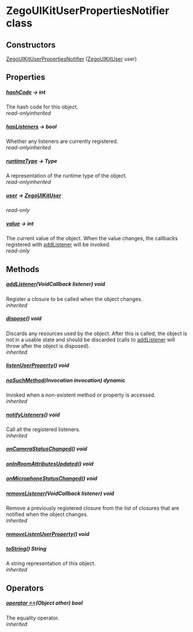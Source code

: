


# ZegoUIKitUserPropertiesNotifier class













## Constructors

[ZegoUIKitUserPropertiesNotifier](../zego_uikit_prebuilt_live_audio_room/ZegoUIKitUserPropertiesNotifier/ZegoUIKitUserPropertiesNotifier.md) ([ZegoUIKitUser](../zego_uikit_prebuilt_live_audio_room/ZegoUIKitUser-class.md) user)

   


## Properties

##### [hashCode](../zego_uikit_prebuilt_live_audio_room/ZegoUIKitUserPropertiesNotifier/hashCode.md) &#8594; int



The hash code for this object.  
_<span class="feature">read-only</span><span class="feature">inherited</span>_



##### [hasListeners](../zego_uikit_prebuilt_live_audio_room/ZegoUIKitUserPropertiesNotifier/hasListeners.md) &#8594; bool



Whether any listeners are currently registered.  
_<span class="feature">read-only</span><span class="feature">inherited</span>_



##### [runtimeType](../zego_uikit_prebuilt_live_audio_room/ZegoUIKitUserPropertiesNotifier/runtimeType.md) &#8594; Type



A representation of the runtime type of the object.  
_<span class="feature">read-only</span><span class="feature">inherited</span>_



##### [user](../zego_uikit_prebuilt_live_audio_room/ZegoUIKitUserPropertiesNotifier/user.md) &#8594; [ZegoUIKitUser](../zego_uikit_prebuilt_live_audio_room/ZegoUIKitUser-class.md)



  
_<span class="feature">read-only</span>_



##### [value](../zego_uikit_prebuilt_live_audio_room/ZegoUIKitUserPropertiesNotifier/value.md) &#8594; int



The current value of the object. When the value changes, the callbacks
registered with <a href="../zego_uikit_prebuilt_live_audio_room/ZegoUIKitUserPropertiesNotifier/addListener.md">addListener</a> will be invoked.  
_<span class="feature">read-only</span>_





## Methods

##### [addListener](../zego_uikit_prebuilt_live_audio_room/ZegoUIKitUserPropertiesNotifier/addListener.md)(VoidCallback listener) void



Register a closure to be called when the object changes.  
_<span class="feature">inherited</span>_



##### [dispose](../zego_uikit_prebuilt_live_audio_room/ZegoUIKitUserPropertiesNotifier/dispose.md)() void



Discards any resources used by the object. After this is called, the
object is not in a usable state and should be discarded (calls to
<a href="../zego_uikit_prebuilt_live_audio_room/ZegoUIKitUserPropertiesNotifier/addListener.md">addListener</a> will throw after the object is disposed).  
_<span class="feature">inherited</span>_



##### [listenUserProperty](../zego_uikit_prebuilt_live_audio_room/ZegoUIKitUserPropertiesNotifier/listenUserProperty.md)() void



  




##### [noSuchMethod](../zego_uikit_prebuilt_live_audio_room/ZegoUIKitUserPropertiesNotifier/noSuchMethod.md)(Invocation invocation) dynamic



Invoked when a non-existent method or property is accessed.  
_<span class="feature">inherited</span>_



##### [notifyListeners](../zego_uikit_prebuilt_live_audio_room/ZegoUIKitUserPropertiesNotifier/notifyListeners.md)() void



Call all the registered listeners.  
_<span class="feature">inherited</span>_



##### [onCameraStatusChanged](../zego_uikit_prebuilt_live_audio_room/ZegoUIKitUserPropertiesNotifier/onCameraStatusChanged.md)() void



  




##### [onInRoomAttributesUpdated](../zego_uikit_prebuilt_live_audio_room/ZegoUIKitUserPropertiesNotifier/onInRoomAttributesUpdated.md)() void



  




##### [onMicrophoneStatusChanged](../zego_uikit_prebuilt_live_audio_room/ZegoUIKitUserPropertiesNotifier/onMicrophoneStatusChanged.md)() void



  




##### [removeListener](../zego_uikit_prebuilt_live_audio_room/ZegoUIKitUserPropertiesNotifier/removeListener.md)(VoidCallback listener) void



Remove a previously registered closure from the list of closures that are
notified when the object changes.  
_<span class="feature">inherited</span>_



##### [removeListenUserProperty](../zego_uikit_prebuilt_live_audio_room/ZegoUIKitUserPropertiesNotifier/removeListenUserProperty.md)() void



  




##### [toString](../zego_uikit_prebuilt_live_audio_room/ZegoUIKitUserPropertiesNotifier/toString.md)() String



A string representation of this object.  
_<span class="feature">inherited</span>_





## Operators

##### [operator ==](../zego_uikit_prebuilt_live_audio_room/ZegoUIKitUserPropertiesNotifier/operator_equals.md)(Object other) bool



The equality operator.  
_<span class="feature">inherited</span>_















